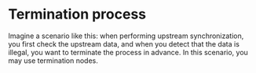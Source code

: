 # Termination process

Imagine a scenario like this: when performing upstream synchronization, you first check the upstream data, and when you detect that the data is illegal, you want to terminate the process in advance. In this scenario, you may use termination nodes.